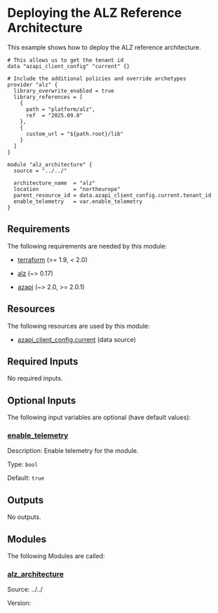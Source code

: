 <!-- BEGIN_TF_DOCS -->
<!-- Code generated by terraform-docs. DO NOT EDIT. -->
# Deploying the ALZ Reference Architecture

This example shows how to deploy the ALZ reference architecture.

```hcl
# This allows us to get the tenant id
data "azapi_client_config" "current" {}

# Include the additional policies and override archetypes
provider "alz" {
  library_overwrite_enabled = true
  library_references = [
    {
      path = "platform/alz",
      ref  = "2025.09.0"
    },
    {
      custom_url = "${path.root}/lib"
    }
  ]
}

module "alz_architecture" {
  source = "../../"

  architecture_name  = "alz"
  location           = "northeurope"
  parent_resource_id = data.azapi_client_config.current.tenant_id
  enable_telemetry   = var.enable_telemetry
}
```

<!-- markdownlint-disable MD033 -->
## Requirements

The following requirements are needed by this module:

- <a name="requirement_terraform"></a> [terraform](#requirement\_terraform) (>= 1.9, < 2.0)

- <a name="requirement_alz"></a> [alz](#requirement\_alz) (~> 0.17)

- <a name="requirement_azapi"></a> [azapi](#requirement\_azapi) (~> 2.0, >= 2.0.1)

## Resources

The following resources are used by this module:

- [azapi_client_config.current](https://registry.terraform.io/providers/azure/azapi/latest/docs/data-sources/client_config) (data source)

<!-- markdownlint-disable MD013 -->
## Required Inputs

No required inputs.

## Optional Inputs

The following input variables are optional (have default values):

### <a name="input_enable_telemetry"></a> [enable\_telemetry](#input\_enable\_telemetry)

Description: Enable telemetry for the module.

Type: `bool`

Default: `true`

## Outputs

No outputs.

## Modules

The following Modules are called:

### <a name="module_alz_architecture"></a> [alz\_architecture](#module\_alz\_architecture)

Source: ../../

Version:

<!-- END_TF_DOCS -->